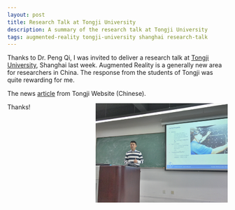 ```yaml
---
layout: post
title: Research Talk at Tongji University
description: A summary of the research talk at Tongji University
tags: augmented-reality tongji-university shanghai research-talk
---
```


Thanks to Dr. Peng Qi, I was invited to deliver a research talk at [Tongji University](http://www.tongji.edu.cn/english/), Shanghai last week. Augmented Reality is a generally new area for researchers in China. The response from the students of Tongji was quite rewarding for me.

The news [article](http://cse.tongji.edu.cn/Data/ShowView/0d12e407-2197-425b-82ff-a6dc009b35fc) from Tongji Website (Chinese).

<p class="full-width"><img src="/public/image/tongji.png" alt="Tongji" style="width:60%;" align="right"/></p>

Thanks!  <i class="em em-lq"></i>